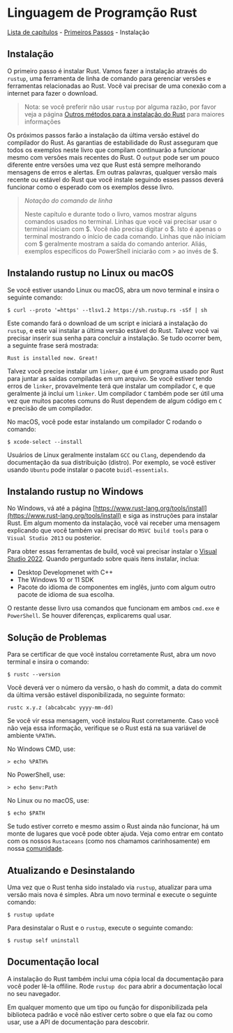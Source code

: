 # Linguagem de Programção Rust

[Lista de capítulos](/chapters.md) - [Primeiros Passos](./README.md) - Instalação

## Instalação

O primeiro passo é instalar Rust. Vamos fazer a instalação através do `rustup`, uma ferramenta de linha de comando para gerenciar versões e ferramentas relacionadas ao Rust. Você vai precisar de uma conexão com a internet para fazer o download.

> Nota: se você preferir não usar `rustup` por alguma razão, por favor veja a página [Outros métodos para a instalação do Rust](https://forge.rust-lang.org/infra/other-installation-methods.html) para maiores informações

Os próximos passos farão a instalação da última versão estável do compilador do Rust. As garantias de estabilidade do Rust asseguram que todos os exemplos neste livro que compilam continuarão a funcionar mesmo com versões mais recentes do Rust. O `output` pode ser um pouco diferente entre versões uma vez que Rust está sempre melhorando mensagens de erros e alertas. Em outras palavras, qualquer versão mais recente ou estável do Rust que você instale seguindo esses passos deverá funcionar como o esperado com os exemplos desse livro.

> _Notação do comando de linha_
>
> Neste capítulo e durante todo o livro, vamos mostrar alguns comandos usados no terminal. Linhas que você vai precisar usar o terminal iniciam com $. Você não precisa digitar o $. Isto é apenas o terminal mostrando o início de cada comando. Linhas que não iniciam com $ geralmente mostram a saída do comando anterior. Aliás, exemplos específicos do PowerShell iniciarão com > ao invés de $.

## Instalando rustup no Linux ou macOS

Se você estiver usando Linux ou macOS, abra um novo terminal e insira o seguinte comando:

```shell
$ curl --proto '=https' --tlsv1.2 https://sh.rustup.rs -sSf | sh
```

Este comando fará o download de um script e iniciará a instalação do `rustup`, e este vai instalar a última versão estável do Rust. Talvez você vai precisar inserir sua senha para concluir a instalação. Se tudo ocorrer bem, a seguinte frase será mostrada:

```shell
Rust is installed now. Great!
```

Talvez você precise instalar um `linker`, que é um programa usado por Rust para juntar as saídas compiladas em um arquivo. Se você estiver tendo erros de `linker`, provavelmente terá que instalar um compilador `C`, e que geralmente já inclui um `linker`. Um compilador `C` também pode ser útil uma vez que muitos pacotes comuns do Rust dependem de algum código em `C` e precisão de um compilador.

No macOS, você pode estar instalando um compilador C rodando o comando:

```shell
$ xcode-select --install
```

Usuários de Linux geralmente instalam `GCC` ou `Clang`, dependendo da documentação da sua distribuição (distro). Por exemplo, se você estiver usando `Ubuntu` pode instalar o pacote `buidl-essentials`.

## Instalando rustup no Windows

No Windows, vá até a página [https://www.rust-lang.org/tools/install](https://www.rust-lang.org/tools/install) e siga as instruções para instalar Rust. Em algum momento da instalação, você vai receber uma mensagem explicando que você também vai precisar do `MSVC build tools` para o `Visual Studio 2013` ou posterior.

Para obter essas ferramentas de build, você vai precisar instalar o [Visual Studio 2022](https://visualstudio.microsoft.com/downloads/). Quando perguntado sobre quais itens instalar, inclua:

- Desktop Developmenet with C++
- The Windows 10 or 11 SDK
- Pacote do idioma de componentes em inglês, junto com algum outro pacote de idioma de sua escolha.

O restante desse livro usa comandos que funcionam em ambos `cmd.exe` e `PowerShell`. Se houver diferenças, explicarems qual usar.

## Solução de Problemas

Para se certificar de que você instalou corretamente Rust, abra um novo terminal e insira o comando:

```shell
$ rustc --version
```

Você deverá ver o número da versão, o hash do commit, a data do commit da última versão estável disponibilizada, no seguinte formato:

```shell
rustc x.y.z (abcabcabc yyyy-mm-dd)
```

Se você vir essa mensagem, você instalou Rust corretamente. Caso você não veja essa informação, verifique se o Rust está na sua variável de ambiente `%PATH%`.

No Windows CMD, use:

```shell
> echo %PATH%
```

No PowerShell, use:

```shell
> echo $env:Path
```

No Linux ou no macOS, use:

```shell
$ echo $PATH
```

Se tudo estiver correto e mesmo assim o Rust ainda não funcionar, há um monte de lugares que você pode obter ajuda. Veja como entrar em contato com os nossos `Rustaceans` (como nos chamamos carinhosamente) em nossa [comunidade](https://www.rust-lang.org/community).

## Atualizando e Desinstalando

Uma vez que o Rust tenha sido instalado via `rustup`, atualizar para uma versão mais nova é simples. Abra um novo terminal e execute o seguinte comando:

```shell
$ rustup update
```

Para desinstalar o Rust e o `rustup`, execute o seguinte comando:

```shell
$ rustup self uninstall
```

## Documentação local

A instalação do Rust também inclui uma cópia local da documentação para você poder lê-la offiline. Rode `rustup doc` para abrir a documentação local no seu navegador.

Em qualquer momento que um tipo ou função for disponibilizada pela biblioteca padrão e você não estiver certo sobre o que ela faz ou como usar, use a API de documentação para descobrir.
